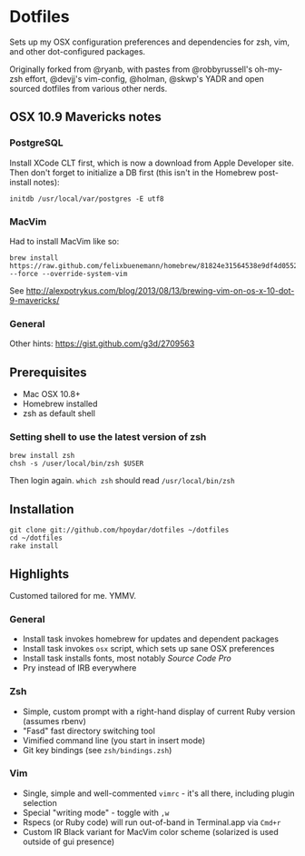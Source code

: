 # Dotfiles

Sets up my OSX configuration preferences and dependencies for zsh, vim,
and other dot-configured packages.

Originally forked from @ryanb, with pastes from @robbyrussell's
oh-my-zsh effort, @devjj's vim-config, @holman, @skwp's YADR and open
sourced dotfiles from various other nerds.

## OSX 10.9 Mavericks notes

### PostgreSQL

Install XCode CLT first, which is now a download from Apple Developer site.
Then don't forget to initialize a DB first (this isn't in the Homebrew post-install notes):

    initdb /usr/local/var/postgres -E utf8

### MacVim

Had to install MacVim like so:

    brew install https://raw.github.com/felixbuenemann/homebrew/81824e31564538e9df4d0552cf5063691f17c688/Library/Formula/macvim.rb --force --override-system-vim

See http://alexpotrykus.com/blog/2013/08/13/brewing-vim-on-os-x-10-dot-9-mavericks/

### General

Other hints: https://gist.github.com/g3d/2709563

## Prerequisites

* Mac OSX 10.8+
* Homebrew installed
* zsh as default shell

### Setting shell to use the latest version of zsh

    brew install zsh
    chsh -s /user/local/bin/zsh $USER

Then login again. `which zsh` should read `/usr/local/bin/zsh`

## Installation

    git clone git://github.com/hpoydar/dotfiles ~/dotfiles
    cd ~/dotfiles
    rake install

## Highlights

Customed tailored for me. YMMV.

### General

* Install task invokes homebrew for updates and dependent packages
* Install task invokes `osx` script, which sets up sane OSX preferences
* Install task installs fonts, most notably _Source Code Pro_
* Pry instead of IRB everywhere

### Zsh

* Simple, custom prompt with a right-hand display of current Ruby version (assumes rbenv)
* "Fasd" fast directory switching tool
* Vimified command line (you start in insert mode)
* Git key bindings (see `zsh/bindings.zsh`)

### Vim

* Single, simple and well-commented `vimrc` - it's all there, including plugin selection
* Special "writing mode" - toggle with `,w`
* Rspecs (or Ruby code) will run out-of-band in Terminal.app via `Cmd+r`
* Custom IR Black variant for MacVim color scheme (solarized is used outside of gui presence)

